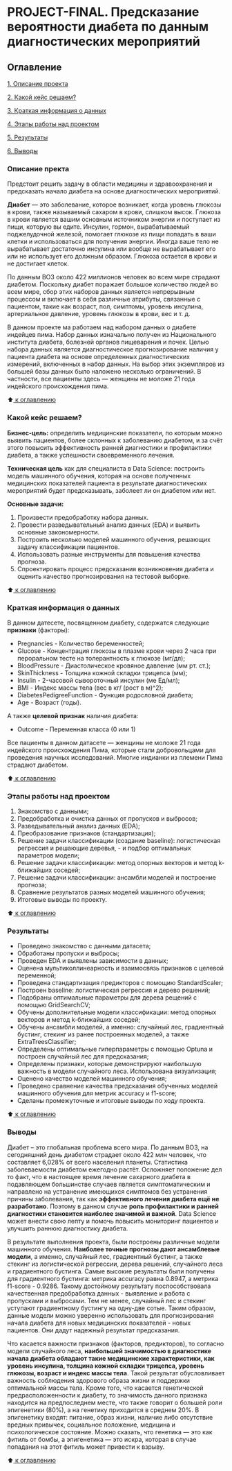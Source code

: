 # PROJECT-FINAL. Предсказание вероятности диабета по данным диагностических мероприятий

 ## Оглавление
 [1. Описание проекта](https://github.com/Nadarsa/sf_data_science/tree/main/PROJECT-FINAL/README.md#Описание-проекта)

 [2. Какой кейс решаем?](https://github.com/Nadarsa/sf_data_science/tree/main/PROJECT-FINAL/README.md#Какой-кейс-решаем)

 [3. Краткая информация о данных](https://github.com/Nadarsa/sf_data_science/tree/main/PROJECT-FINAL/README.md#Краткая-информация-о-данных)

 [4. Этапы работы над проектом](https://github.com/Nadarsa/sf_data_science/tree/main/PROJECT-FINAL/README.md#Этапы-работы-над-проектом)

 [5. Результаты](https://github.com/Nadarsa/sf_data_science/tree/main/PROJECT-FINAL/README.md#Результаты)
 
 [6. Выводы](https://github.com/Nadarsa/sf_data_science/tree/main/PROJECT-FINAL/README.md#Выводы)

### Описание пректа

Предстоит решить задачу в области медицины и здравоохранения и предсказать начало диабета на основе диагностических мероприятий.

**Диабет** — это заболевание, которое возникает, когда уровень глюкозы в крови, также называемый сахаром в крови, слишком высок. Глюкоза в крови является вашим основным источником энергии и поступает из пищи, которую вы едите. Инсулин, гормон, вырабатываемый поджелудочной железой, помогает глюкозе из пищи попадать в ваши клетки и использоваться для получения энергии. Иногда ваше тело не вырабатывает достаточно инсулина или вообще не вырабатывает его или не использует его должным образом. Глюкоза остается в крови и не достигает клеток.

По данным ВОЗ около 422 миллионов человек во всем мире страдают диабетом. Поскольку диабет поражает большое количество людей во всем мире, сбор этих наборов данных является непрерывным процессом и включает в себя различные атрибуты, связанные с пациентом, такие как возраст, пол, симптомы, уровень инсулина, артериальное давление, уровень глюкозы в крови, вес и т. д. 

В данном проекте ма работаем над набором данных о диабете индейцев пима. Набор данных изначально получен из Национального института диабета, болезней органов пищеварения и почек. Целью набора данных является диагностическое прогнозирование наличия у пациента диабета на основе определенных диагностических измерений, включенных в набор данных. На выбор этих экземпляров из большей базы данных было наложено несколько ограничений. В частности, все пациенты здесь — женщины не моложе 21 года индейского происхождения пима.

:arrow_up:[ к оглавлению](https://github.com/Nadarsa/sf_data_science/tree/main/PROJECT-FINAL/README.md#Оглавление)

### Какой кейс решаем?

**Бизнес-цель:** определить медицинские показатели, по которым можно выявить пациентов, более склонных к заболеванию диабетом, и за счёт этого повысить эффективность ранней диагностики и профилактики диабета, а также успешности своевременного лечения.

**Техническая цель** как для специалиста в Data Science: построить модель машинного обучения, которая на основе полученных медицинских показателей пациента в результате диагностических мероприятий будет предсказывать, заболеет ли он диабетом или нет.

**Основные задачи:**
1. Произвести предобработку набора данных.
2. Провести разведывательный анализ данных (EDA) и выявить основные закономерности.
3. Построить несколько моделей машинного обучения, решающих задачу классификации пациентов.
4. Использовать разные инструменты для повышения качества прогноза.
5. Спроектировать процесс предсказания возникновения диабета и оценить качество прогнозирования на тестовой выборке.

:arrow_up:[ к оглавлению](https://github.com/Nadarsa/sf_data_science/tree/main/PROJECT-FINAL/README.md#Оглавление)

### Краткая информация о данных

В данном датесете, посвященном диабету, содержатся следующие **признаки** (факторы):
* Pregnancies - Количество беременностей;
* Glucose - Концентрация глюкозы в плазме крови через 2 часа при пероральном тесте на толерантность к глюкозе (мг/дл);
* BloodPressure - Диастолическое кровяное давление (мм рт. ст.);
* SkinThickness - Толщина кожной складки трицепса (мм);
* Insulin - 2-часовой сывороточный инсулин (ме Ед/мл);
* BMI - Индекс массы тела (вес в кг/ (рост в м)^2);
* DiabetesPedigreeFunction - Функция родословной диабета;
* Age - Возраст (годы).

А также **целевой признак** наличия диабета:
* Outcome - Переменная класса (0 или 1)

Все пациенты в данном датасете — женщины не моложе 21 года индейского происхождения Пима, которые стали добровольцами для проведения научных исследований. Многие индианки из племени Пима страдают диабетом.

:arrow_up:[ к оглавлению](https://github.com/Nadarsa/sf_data_science/tree/main/PROJECT-FINAL/README.md#Оглавление)

### Этапы работы над проектом

1. Знакомство с данными;
2. Предобработка и очистка данных от пропусков и выбросов;
3. Разведывательный анализ данных (EDA);
4. Преобразование признаков (стандартизация);
5. Решение задачи классификации (создание baseline): логистическая регрессия и решающие деревья, - и подбор оптимальных параметров модели;
6. Решение задачи классификации: метод опорных векторов и метод k-ближайших соседей;
7. Решение задачи классификации: ансамбли моделей и построение прогноза;
8. Сравнение результатов разных моделей машинного обучения;
9. Итоговые выводы по проекту.

:arrow_up:[ к оглавлению](https://github.com/Nadarsa/sf_data_science/tree/main/PROJECT-FINAL/README.md#Оглавление)

### Результаты

- Проведено знакомство с данными датасета;
- Обработаны пропуски и выбросы;
- Проведен EDA и выявлены зависимости в данных;
- Оценена мультиколлинеарность и взаимосвязь признаков с целевой переменной;
- Проведена стандартизация предикторов с помощию StandardScaler;
- Построен baseline: логистическая регрессия и дерево решений;
- Подобраны оптимальные параметры для дерева рещений с помощью GridSearchCV;
- Обучены дополнительные модели классификации: метод опорных векторов и метод k-ближайших соседей;
- Обучены ансамбли моделей, а именно: случайный лес, градиентный бустинг, стекинг из ранее построенных моделей, а также ExtraTreesClassifier;
- Определены оптимальные гиперпараметры с помощью Optuna и построен случайный лес для предсказания;
- Определены признаки, которые демонстрируют наибольшую  важность в модели случайного леса. Использована визуализация;
- Оценено качество моделей машинного обучения;
- Проведено сравнение качества предсказания обученных моделей машинного обучения для метрик accuracy и f1-score;
- Сделаны промежуточные и итоговые выводы по ходу проекта.

:arrow_up:[ к оглавлению](https://github.com/Nadarsa/sf_data_science/tree/main/PROJECT-FINAL/README.md#Оглавление)

### Выводы

Диабет – это глобальная проблема всего мира. По данным ВОЗ, на сегодняшний день диабетом страдает около 422 млн человек, что составляет 6,028% от всего населения планеты. Статистика заболеваемости диабетом ежегодно растёт. Осложняет положение дел то факт, что в настоящее время лечение сахарного диабета в подавляющем большинстве случаев является симптоматическим и направлено на устранение имеющихся симптомов без устранения причины заболевания, так как **эффективного лечения диабета ещё не разработано**. Поэтому в данном случае **роль профилактики и ранней диагностики становится наиболее значимой и важной**. Data Science может внести свою лепту и помочь повысить мониторинг пациентов и улучшить раннюю диагностику диабета.

В результате выполнения проекта, были построены различные модели машинного обучения. **Наиболее точные прогнозы дают ансамблевые модели**, а именно, случайный лес, градиентный бустинг, а также стекинг из логистической регрессии, дерева решений, случайного леса и градиентного бустинга. Самые высокие результаты были получены для градиентного бустинга: метрика accuracy равна 0.8947, а метрика f1-score - 0.9286. Такому достойному результату поспособствовала качественная предобработка данных - выявление и работа с пропусками и выбросами. Тем не менее, случайный лес и стекинг уступают градиентному бустингу на одну-две сотые. Таким образом, данные модели можно уверенно использовать для прогнозирования начала диабета для новых медицинских показателей - новых пациентов. Они дадут надежный результат предсказания.

Что касается важности признаков (факторов, предикторов), то согласно модели случайного леса, **наибольшей значимостью в диагностике начала диабета обладают такие медицинские характеристики, как уровень инсулина, толщина кожной складки трицепса, уровень глюкозы, возраст и индекс массы тела**. Такой результат обусловливает важность соблюдения здорового образа жизни и поддержки оптимальной массы тела. Кроме того, что касается генетической предрасположенности к диабету, то значимость данного признака находится на предпоследнем месте, что также говорит о большей роли эпигенетики (80%), а на генетику приходится в среднем 20%. В эпигенетику входят: питание, образ жизни, наличие либо отсутствие вредных привычек, социальное положение, медицина и психологическое состояние. Можно сказать, что генетика — это как фитиль от бомбы, а эпигенетика — это искра, которая в случае попадания на этот фитиль может привести к взрыву.

:arrow_up:[ к оглавлению](https://github.com/Nadarsa/sf_data_science/tree/main/PROJECT-FINAL/README.md#Оглавление)